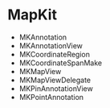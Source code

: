 # MapKit

* MKAnnotation
* MKAnnotationView
* MKCoordinateRegion
* MKCoordinateSpanMake
* MKMapView
* MKMapViewDelegate
* MKPinAnnotationView
* MKPointAnnotation
